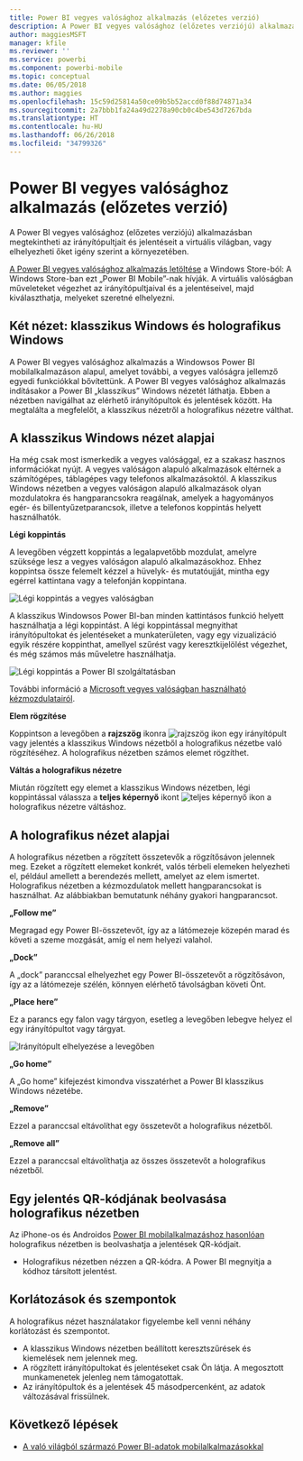 ```yaml
---
title: Power BI vegyes valósághoz alkalmazás (előzetes verzió)
description: A Power BI vegyes valósághoz (előzetes verziójú) alkalmazásban megtekintheti az irányítópultjait és jelentéseit a virtuális világban vagy a környezetében elhelyezve.
author: maggiesMSFT
manager: kfile
ms.reviewer: ''
ms.service: powerbi
ms.component: powerbi-mobile
ms.topic: conceptual
ms.date: 06/05/2018
ms.author: maggies
ms.openlocfilehash: 15c59d25814a50ce09b5b52accd0f88d74871a34
ms.sourcegitcommit: 2a7bbb1fa24a49d2278a90cb0c4be543d7267bda
ms.translationtype: HT
ms.contentlocale: hu-HU
ms.lasthandoff: 06/26/2018
ms.locfileid: "34799326"
---
```

# <a name="power-bi-for-mixed-reality-app-preview"></a>Power BI vegyes valósághoz alkalmazás (előzetes verzió)
A Power BI vegyes valósághoz (előzetes verziójú) alkalmazásban megtekintheti az irányítópultjait és jelentéseit a virtuális világban, vagy elhelyezheti őket igény szerint a környezetében. 

[A Power BI vegyes valósághoz alkalmazás letöltése](https://www.microsoft.com/p/power-bi-mobile/9nblgggzlxn1?activetab=pivot%3aoverviewtab) a Windows Store-ból: A Windows Store-ban ezt „Power BI Mobile”-nak hívják. A virtuális valóságban műveleteket végezhet az irányítópultjaival és a jelentéseivel, majd kiválaszthatja, melyeket szeretné elhelyezni. 

## <a name="two-views-windows-classic-and-holographic"></a>Két nézet: klasszikus Windows és holografikus Windows

A Power BI vegyes valósághoz alkalmazás a Windowsos Power BI mobilalkalmazáson alapul, amelyet további, a vegyes valóságra jellemző egyedi funkciókkal bővítettünk. A Power BI vegyes valósághoz alkalmazás indításakor a Power BI „klasszikus” Windows nézetét láthatja. Ebben a nézetben navigálhat az elérhető irányítópultok és jelentések között. Ha megtalálta a megfelelőt, a klasszikus nézetről a holografikus nézetre válthat. 


## <a name="windows-classic-view-basics"></a>A klasszikus Windows nézet alapjai

Ha még csak most ismerkedik a vegyes valósággal, ez a szakasz hasznos információkat nyújt. A vegyes valóságon alapuló alkalmazások eltérnek a számítógépes, táblagépes vagy telefonos alkalmazásoktól. A klasszikus Windows nézetben a vegyes valóságon alapuló alkalmazások olyan mozdulatokra és hangparancsokra reagálnak, amelyek a hagyományos egér- és billentyűzetparancsok, illetve a telefonos koppintás helyett használhatók. 

**Légi koppintás**

A levegőben végzett koppintás a legalapvetőbb mozdulat, amelyre szüksége lesz a vegyes valóságon alapuló alkalmazásokhoz. Ehhez koppintsa össze felemelt kézzel a hüvelyk- és mutatóujját, mintha egy egérrel kattintana vagy a telefonján koppintana.  

![Légi koppintás a vegyes valóságban](media/mobile-mixed-reality-app/power-bi-hololens-airtap.png)

A klasszikus Windowsos Power BI-ban minden kattintásos funkció helyett használhatja a légi koppintást. A légi koppintással megnyithat irányítópultokat és jelentéseket a munkaterületen, vagy egy vizualizáció egyik részére koppinthat, amellyel szűrést vagy keresztkijelölést végezhet, és még számos más műveletre használhatja.

![Légi koppintás a Power BI szolgáltatásban](media/mobile-mixed-reality-app/power-bi-hololens-airtap-hand.png) 

További információ a [Microsoft vegyes valóságban használható kézmozdulatairól](https://developer.microsoft.com/windows/mixed-reality/gestures).

**Elem rögzítése** 

Koppintson a levegőben a **rajzszög** ikonra ![rajzszög ikon](media/mobile-mixed-reality-app/power-bi-hololens-pin.png) egy irányítópult vagy jelentés a klasszikus Windows nézetből a holografikus nézetbe való rögzítéséhez. A holografikus nézetben számos elemet rögzíthet. 

**Váltás a holografikus nézetre**

Miután rögzített egy elemet a klasszikus Windows nézetben, légi koppintással válassza a **teljes képernyő** ikont ![teljes képernyő ikon](media/mobile-mixed-reality-app/power-bi-hololens-fullscreen.png) a holografikus nézetre váltáshoz. 


## <a name="holographic-view-basics"></a>A holografikus nézet alapjai

A holografikus nézetben a rögzített összetevők a rögzítősávon jelennek meg. Ezeket a rögzített elemeket konkrét, valós térbeli elemeken helyezheti el, például amellett a berendezés mellett, amelyet az elem ismertet. Holografikus nézetben a kézmozdulatok mellett hangparancsokat is használhat. Az alábbiakban bemutatunk néhány gyakori hangparancsot.

**„Follow me”** 

Megragad egy Power BI-összetevőt, így az a látómezeje közepén marad és követi a szeme mozgását, amíg el nem helyezi valahol.

**„Dock”** 

A „dock” paranccsal elhelyezhet egy Power BI-összetevőt a rögzítősávon, így az a látómezeje szélén, könnyen elérhető távolságban követi Önt.

**„Place here”**

Ez a parancs egy falon vagy tárgyon, esetleg a levegőben lebegve helyez el egy irányítópultot vagy tárgyat.

![Irányítópult elhelyezése a levegőben](media/mobile-mixed-reality-app/power-bi-hololens-place-visuals.png)

**„Go home”**

A „Go home” kifejezést kimondva visszatérhet a Power BI klasszikus Windows nézetébe. 

**„Remove”**

Ezzel a paranccsal eltávolíthat egy összetevőt a holografikus nézetből.

**„Remove all”** 

Ezzel a paranccsal eltávolíthatja az összes összetevőt a holografikus nézetből.


## <a name="scan-a-report-qr-code-in-holographic-view"></a>Egy jelentés QR-kódjának beolvasása holografikus nézetben

Az iPhone-os és Androidos [Power BI mobilalkalmazáshoz hasonlóan](mobile-apps-qr-code.md) holografikus nézetben is beolvashatja a jelentések QR-kódjait.

- Holografikus nézetben nézzen a QR-kódra. A Power BI megnyitja a kódhoz társított jelentést.

## <a name="limitations-and-considerations"></a>Korlátozások és szempontok

A holografikus nézet használatakor figyelembe kell venni néhány korlátozást és szempontot.

- A klasszikus Windows nézetben beállított keresztszűrések és kiemelések nem jelennek meg.
- A rögzített irányítópultokat és jelentéseket csak Ön látja. A megosztott munkamenetek jelenleg nem támogatottak.
- Az irányítópultok és a jelentések 45 másodpercenként, az adatok változásával frissülnek.


## <a name="next-steps"></a>Következő lépések

- [A való világból származó Power BI-adatok mobilalkalmazásokkal](mobile-apps-data-in-real-world-context.md)

 



